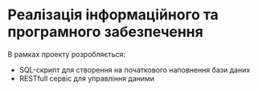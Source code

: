 # Реалізація інформаційного та програмного забезпечення

В рамках проекту розробляється:

- SQL-скрипт для створення на початкового наповнення бази даних
- RESTfull сервіс для управління даними
